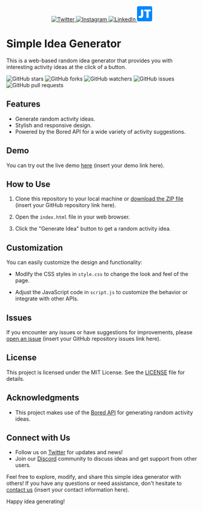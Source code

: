 <div align="center">
  <a href="https://twitter.com/JittoJoseph17" target="_blank">
    <img src="https://img.icons8.com/fluent/48/000000/twitter.png" alt="Twitter" />
  </a>
  <a href="https://www.instagram.com/jitto_joseph1" target="_blank">
    <img src="https://img.icons8.com/fluent/48/000000/instagram-new.png" alt="Instagram" />
  </a>
  <a href="https://www.linkedin.com/in/jittojoseph17/" target="_blank">
    <img src="https://img.icons8.com/fluent/48/000000/linkedin.png" alt="LinkedIn" />
  </a>
  <a href="https://www.jittotech.com" target="_blank">
    <img src="https://github.com/JittoJoseph/simple-idea-generator/blob/main/apple-touch-icon.png?raw=true" alt="Blog" style="display: inline-block; width: 40px; height: 40px;"/>
  </a>
</div>

# Simple Idea Generator

This is a web-based random idea generator that provides you with interesting activity ideas at the click of a button.

![GitHub stars](https://img.shields.io/github/stars/JittoJoseph/simple-idea-generator?style=social)
![GitHub forks](https://img.shields.io/github/forks/JittoJoseph/simple-idea-generator?style=social)
![GitHub watchers](https://img.shields.io/github/watchers/JittoJoseph/simple-idea-generator?style=social)
![GitHub issues](https://img.shields.io/github/issues/JittoJoseph/simple-idea-generator)
![GitHub pull requests](https://img.shields.io/github/issues-pr/JittoJoseph/simple-idea-generator)

## Features

- Generate random activity ideas.
- Stylish and responsive design.
- Powered by the Bored API for a wide variety of activity suggestions.

## Demo

You can try out the live demo [here](https://www.jittotech.com/p/idea.html) (insert your demo link here).

## How to Use

1. Clone this repository to your local machine or [download the ZIP file](#) (insert your GitHub repository link here).

2. Open the `index.html` file in your web browser.

3. Click the "Generate Idea" button to get a random activity idea.

## Customization

You can easily customize the design and functionality:

- Modify the CSS styles in `style.css` to change the look and feel of the page.

- Adjust the JavaScript code in `script.js` to customize the behavior or integrate with other APIs.


## Issues

If you encounter any issues or have suggestions for improvements, please [open an issue](https://github.com/JittoJoseph/simple-idea-generator/issues) (insert your GitHub repository issues link here).

## License

This project is licensed under the MIT License. See the [LICENSE](LICENSE) file for details.

## Acknowledgments

- This project makes use of the [Bored API](https://www.boredapi.com/) for generating random activity ideas.

## Connect with Us

- Follow us on [Twitter](#) for updates and news!
- Join our [Discord](#) community to discuss ideas and get support from other users.

Feel free to explore, modify, and share this simple idea generator with others! If you have any questions or need assistance, don't hesitate to [contact us](#) (insert your contact information here).

Happy idea generating!
